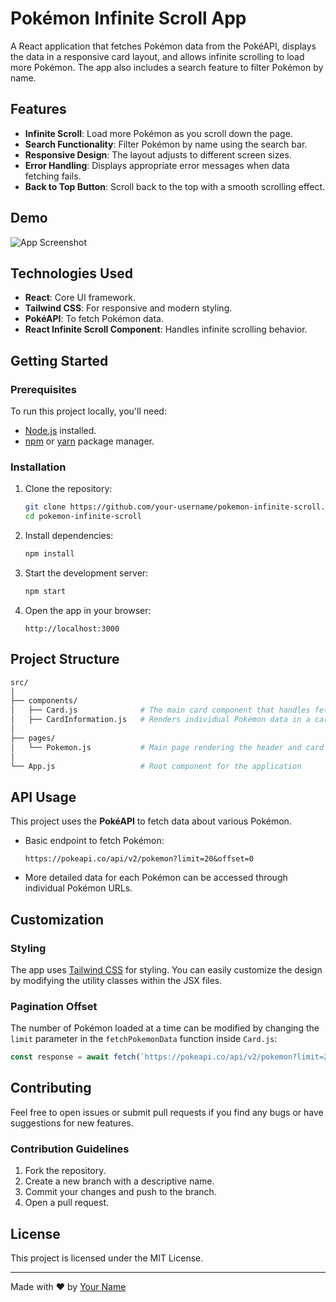 
# Pokémon Infinite Scroll App

A React application that fetches Pokémon data from the PokéAPI, displays the data in a responsive card layout, and allows infinite scrolling to load more Pokémon. The app also includes a search feature to filter Pokémon by name.

## Features

- **Infinite Scroll**: Load more Pokémon as you scroll down the page.
- **Search Functionality**: Filter Pokémon by name using the search bar.
- **Responsive Design**: The layout adjusts to different screen sizes.
- **Error Handling**: Displays appropriate error messages when data fetching fails.
- **Back to Top Button**: Scroll back to the top with a smooth scrolling effect.

## Demo

![App Screenshot](screenshot.png)

## Technologies Used

- **React**: Core UI framework.
- **Tailwind CSS**: For responsive and modern styling.
- **PokéAPI**: To fetch Pokémon data.
- **React Infinite Scroll Component**: Handles infinite scrolling behavior.

## Getting Started

### Prerequisites

To run this project locally, you'll need:

- [Node.js](https://nodejs.org/) installed.
- [npm](https://www.npmjs.com/) or [yarn](https://yarnpkg.com/) package manager.

### Installation

1. Clone the repository:
    ```bash
    git clone https://github.com/your-username/pokemon-infinite-scroll.git
    cd pokemon-infinite-scroll
    ```

2. Install dependencies:
    ```bash
    npm install
    ```

3. Start the development server:
    ```bash
    npm start
    ```

4. Open the app in your browser:
    ```
    http://localhost:3000
    ```

## Project Structure

```bash
src/
│
├── components/
│   ├── Card.js              # The main card component that handles fetching and displaying Pokémon data
│   ├── CardInformation.js   # Renders individual Pokémon data in a card format
│
├── pages/
│   └── Pokemon.js           # Main page rendering the header and card components
│
└── App.js                   # Root component for the application
```

## API Usage

This project uses the **PokéAPI** to fetch data about various Pokémon.

- Basic endpoint to fetch Pokémon:
  ```
  https://pokeapi.co/api/v2/pokemon?limit=20&offset=0
  ```

- More detailed data for each Pokémon can be accessed through individual Pokémon URLs.

## Customization

### Styling

The app uses [Tailwind CSS](https://tailwindcss.com/) for styling. You can easily customize the design by modifying the utility classes within the JSX files.

### Pagination Offset

The number of Pokémon loaded at a time can be modified by changing the `limit` parameter in the `fetchPokemonData` function inside `Card.js`:

```js
const response = await fetch(`https://pokeapi.co/api/v2/pokemon?limit=20&offset=${offset}`);
```

## Contributing

Feel free to open issues or submit pull requests if you find any bugs or have suggestions for new features.

### Contribution Guidelines

1. Fork the repository.
2. Create a new branch with a descriptive name.
3. Commit your changes and push to the branch.
4. Open a pull request.

## License

This project is licensed under the MIT License.

---

Made with ❤️ by [Your Name](https://github.com/your-username)
